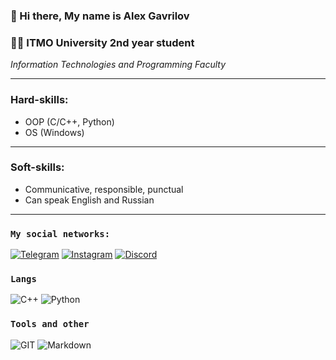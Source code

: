 ### 👋 Hi there, My name is Alex Gavrilov<br>

### 👨‍🎓 ITMO University 2nd year student
*Information Technologies and Programming Faculty*

---
### Hard-skills:
- OOP (C/C++, Python)
- OS (Windows)
---
### Soft-skills:
- Communicative, responsible, punctual
- Can speak English and Russian

---
### `My social networks:`
[![Telegram](https://img.shields.io/badge/-Telegram-090909?style=for-the-badge&logo=telegram "Write to me!")](http://t.me/theil_alex)
[![Instagram](https://img.shields.io/badge/-Instagram-090909?style=for-the-badge&logo=instagram "Follow to me!")](http://https://www.instagram.com/alexvolirvag)
[![Discord](https://img.shields.io/badge/-Discord-090909?style=for-the-badge&logo=Discord "Chill with me!")](https://discordapp.com/users/Volirvag#3603)


### `Langs`
![C++](https://img.shields.io/badge/c++-090909?style=for-the-badge&logo=c%2B%2B)
![Python](https://img.shields.io/badge/Python-090909?style=for-the-badge&logo=python)

### `Tools and other`
![GIT](https://img.shields.io/badge/GIT-090909?style=for-the-badge&logo=git)
![Markdown](https://img.shields.io/badge/Markdown-090909?style=for-the-badge&logo=markdown)